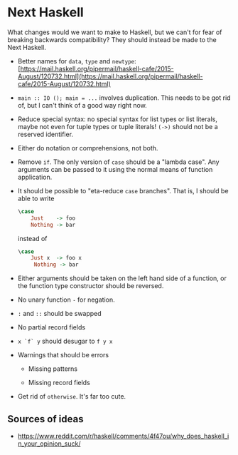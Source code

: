 # Next Haskell

What changes would we want to make to Haskell, but we can't for fear
of breaking backwards compatibility?  They should instead be made to
the Next Haskell.

* Better names for `data`, `type` and `newtype`: [https://mail.haskell.org/pipermail/haskell-cafe/2015-August/120732.html](https://mail.haskell.org/pipermail/haskell-cafe/2015-August/120732.html)

* `main :: IO (); main = ...` involves duplication.  This needs to be
  got rid of, but I can't think of a good way right now.

* Reduce special syntax: no special syntax for list types or list
  literals, maybe not even for tuple types or tuple literals!  `(->)`
  should not be a reserved identifier.

* Either do notation or comprehensions, not both.

* Remove `if`.  The only version of `case` should be a "lambda case".
  Any arguments can be passed to it using the normal means of function
  application.

* It should be possible to "eta-reduce `case` branches".  That is, I
  should be able to write

  ```haskell
  \case
      Just    -> foo
      Nothing -> bar
  ```

  instead of

  ```haskell
  \case
      Just x  -> foo x
       Nothing -> bar
  ```

* Either arguments should be taken on the left hand side of a
  function, or the function type constructor should be reversed.

* No unary function `-` for negation.

* `:` and `::` should be swapped

* No partial record fields

* ``x `f` y`` should desugar to `f y x`

* Warnings that should be errors

    * Missing patterns

    * Missing record fields

* Get rid of `otherwise`.  It's far too cute.

## Sources of ideas

* https://www.reddit.com/r/haskell/comments/4f47ou/why_does_haskell_in_your_opinion_suck/
